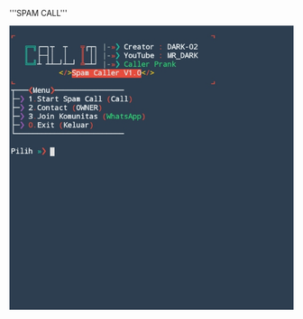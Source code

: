 '''SPAM CALL'''

<img src ="https://github.com/xyjet/Spam/blob/main/Screenshot_20230610-220534_1.jpg">
